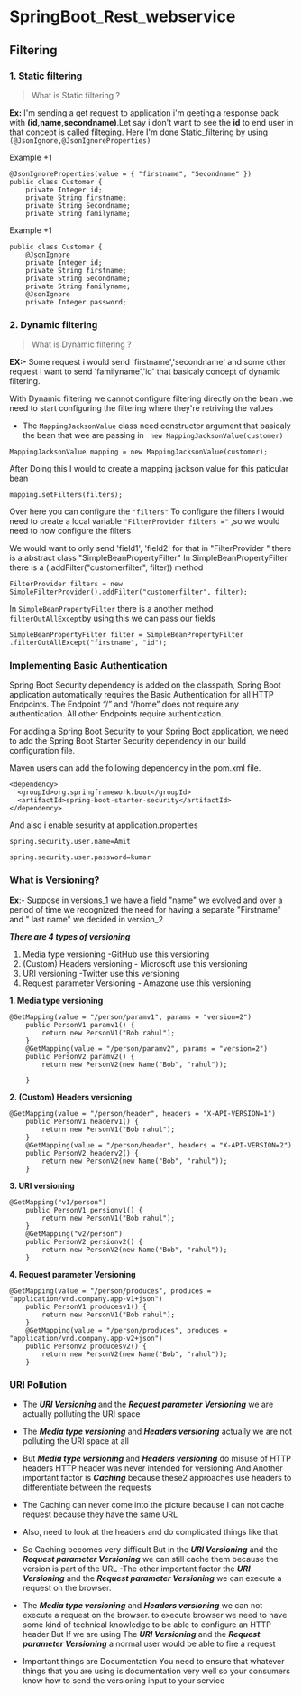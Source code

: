 # SpringBoot_Rest_webservice

## **Filtering**
### **1. Static filtering**
>What is Static filtering ?

**Ex:** I'm sending a get request to application i'm geeting a response back with **(id,name,secondname)**.Let say i don't want to see the **id** to end user in that  concept is called filteging.
Here I'm done Static_filtering by using ```(@JsonIgnore,@JsonIgnoreProperties)```

Example +1
```
@JsonIgnoreProperties(value = { "firstname", "Secondname" })
public class Customer {
	private Integer id;
	private String firstname;
	private String Secondname;
	private String familyname;
```

Example +1
```
public class Customer {
	@JsonIgnore
	private Integer id;
	private String firstname;
	private String Secondname;
	private String familyname;
	@JsonIgnore
	private Integer password;
```
### **2. Dynamic filtering**

>What is Dynamic filtering ?

**EX:-** Some request i would send 'firstname','secondname'  and some other request  i want to send 'familyname','id' that basicaly concept of dynamic filtering.

With  Dynamic filtering  we cannot configure filtering directly on the bean .we need to start configuring the filtering where they're retriving the values

- The ```MappingJacksonValue``` class need constructor argument that basicaly the bean that wee are passing in `` new MappingJacksonValue(customer)``
 ``` 
 MappingJacksonValue mapping = new MappingJacksonValue(customer);
 ``` 
After Doing this I would to create a mapping jackson value for this paticular bean
```
mapping.setFilters(filters);
```
Over here you can configure the ``` "filters" ``` To configure the filters I would need to create a local variable ``"FilterProvider filters ="`` ,so we would need to now configure the filters

We would want to only send  'field1', 'field2'  for that in  "FilterProvider " there is a abstract class "SimpleBeanPropertyFilter" In SimpleBeanPropertyFilter there is a (.addFilter("customerfilter", filter)) method
```
FilterProvider filters = new SimpleFilterProvider().addFilter("customerfilter", filter);
```
In ```SimpleBeanPropertyFilter``` there is a another method ``` filterOutAllExcept ```by using this we can pass our fields
```
SimpleBeanPropertyFilter filter = SimpleBeanPropertyFilter .filterOutAllExcept("firstname", "id");
```
### **Implementing Basic Authentication**

Spring Boot Security dependency is added on the classpath, Spring Boot application automatically requires the Basic Authentication for all HTTP Endpoints. The Endpoint “/” and “/home” does not require any authentication. All other Endpoints require authentication.

For adding a Spring Boot Security to your Spring Boot application, we need to add the Spring Boot Starter Security dependency in our build configuration file.

Maven users can add the following dependency in the pom.xml file.
 ```  
 <dependency>
   <groupId>org.springframework.boot</groupId>
   <artifactId>spring-boot-starter-security</artifactId>
</dependency>
```
        
And also i enable sesurity at application.properties

```
spring.security.user.name=Amit
```
```
spring.security.user.password=kumar
```

### **What is Versioning?**
**Ex**:- Suppose in versions_1 we have a field "name" we evolved and over a period of time we recognized the need for having a separate "Firstname" and " last name" we decided in version_2 

_**There are 4 types of versioning**_

1. Media type versioning -GitHub use this versioning 
2. (Custom) Headers versioning - Microsoft use this versioning 
3. URI versioning -Twitter use this versioning 
4. Request parameter Versioning - Amazone use this versioning  

**1. Media type versioning**
```
@GetMapping(value = "/person/paramv1", params = "version=2")
	public PersonV1 paramv1() {
		return new PersonV1("Bob rahul");
	}
	@GetMapping(value = "/person/paramv2", params = "version=2")
	public PersonV2 paramv2() {
		return new PersonV2(new Name("Bob", "rahul"));

	}
```
**2. (Custom) Headers versioning**
```
@GetMapping(value = "/person/header", headers = "X-API-VERSION=1")
	public PersonV1 headerv1() {
		return new PersonV1("Bob rahul");
	}
	@GetMapping(value = "/person/header", headers = "X-API-VERSION=2")
	public PersonV2 headerv2() {
		return new PersonV2(new Name("Bob", "rahul"));
	}
```
**3. URI versioning**
```
@GetMapping("v1/person")
	public PersonV1 persionv1() {
		return new PersonV1("Bob rahul");
	}
	@GetMapping("v2/person")
	public PersonV2 persionv2() {
		return new PersonV2(new Name("Bob", "rahul"));
	}
```
**4. Request parameter Versioning**
```
@GetMapping(value = "/person/produces", produces = "application/vnd.company.app-v1+json")
	public PersonV1 producesv1() {
		return new PersonV1("Bob rahul");
	}
	@GetMapping(value = "/person/produces", produces = "application/vnd.company.app-v2+json")
	public PersonV2 producesv2() {
		return new PersonV2(new Name("Bob", "rahul"));
	}
```
### **URI Pollution**

- The _**URI Versioning**_ and the **_Request parameter Versioning_** we are actually polluting the URI space 

- The _**Media type versioning**_ and **_Headers versioning_** actually we are not polluting the URI space at all 

- But _**Media type versioning**_ and _**Headers versioning**_  do misuse of HTTP headers HTTP header was never intended for versioning And Another important factor is **_Caching_**  because these2 approaches use headers to differentiate between the requests 
- The Caching can never come into the picture  because I can not cache request because they have the same URL

- Also, need to look at the headers and do complicated things like that 
- So Caching becomes very difficult  But in  the _**URI Versioning**_ and the **_Request parameter Versioning_** we can still cache them because the version is part of the URL 
-The other important factor the _**URI Versioning**_ and the **_Request parameter Versioning_** we can execute a request on the browser. 

- The _**Media type versioning**_ and **_Headers versioning_** we can not execute a request on the browser. to execute browser we need to have some kind of technical knowledge to be able to configure an HTTP header But If we are using The _**URI Versioning**_ and the **_Request parameter Versioning_**  a normal user would be able to fire a request 

- Important things are Documentation You need to ensure that whatever things that you are using is documentation very well so your consumers know how to send the versioning input to your service 

